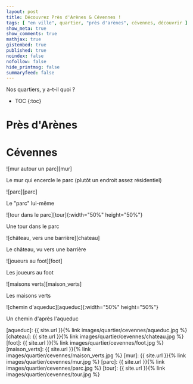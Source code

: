 ```yaml
---
layout: post
title: Découvrez Près d'Arènes & Cévennes !
tags: [ "en ville", quartier, "près d'arènes", cévennes, découvrir ]
show_meta: true
show_comments: true
mathjax: true
gistembed: true
published: true
noindex: false
nofollow: false
hide_printmsg: false
summaryfeed: false
---
```


Nos quartiers, y a-t-il quoi ?

* TOC
{:toc}

# Près d'Arènes



# Cévennes

![mur autour un parc][mur]

Le mur qui encercle le parc (plutôt un endroit assez résidentiel)

![parc][parc]

Le "parc" lui-même

![tour dans le parc][tour]{:width="50%" height="50%"}

Une tour dans le parc

![château, vers une barrière][chateau]

Le château, vu vers une barrière

![joueurs au foot][foot]

Les joueurs au foot

![maisons verts][maison_verts]

Les maisons verts

![chemin d'aqueduc][aqueduc]{:width="50%" height="50%"}

Un chemin d'après l'aqueduc

<!-- Images -->
[aqueduc]: {{ site.url }}{% link images/quartier/cevennes/aqueduc.jpg %}
[chateau]: {{ site.url }}{% link images/quartier/cevennes/chateau.jpg %}
[foot]: {{ site.url }}{% link images/quartier/cevennes/foot.jpg %}
[maison_verts]: {{ site.url }}{% link images/quartier/cevennes/maison_verts.jpg %}
[mur]: {{ site.url }}{% link images/quartier/cevennes/mur.jpg %}
[parc]: {{ site.url }}{% link images/quartier/cevennes/parc.jpg %}
[tour]: {{ site.url }}{% link images/quartier/cevennes/tour.jpg %}

<!---
vim: spell spelllang=fr
-->
